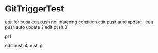 # GitTriggerTest
edit for push
edit push not matching condition
edit push auto update 1
edit push auto update 2
edit push 3

pr1

edit push 4
push pr

